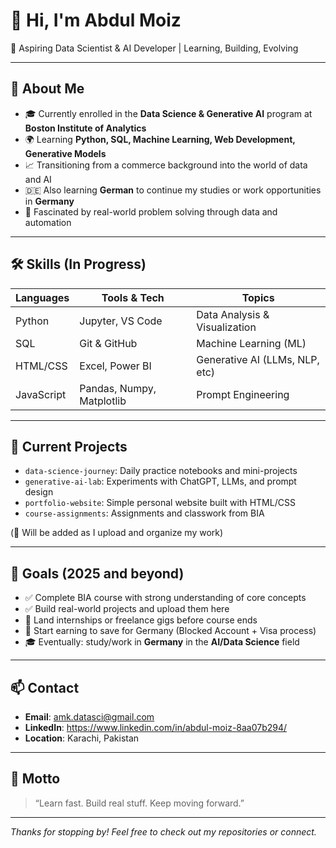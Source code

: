 # 👋 Hi, I'm Abdul Moiz

🎯 Aspiring Data Scientist & AI Developer | Learning, Building, Evolving

---

## 🚀 About Me

- 🎓 Currently enrolled in the **Data Science & Generative AI** program at **Boston Institute of Analytics**
- 🌍 Learning **Python, SQL, Machine Learning, Web Development, Generative Models**
- 📈 Transitioning from a commerce background into the world of data and AI
- 🇩🇪 Also learning **German** to continue my studies or work opportunities in **Germany**
- 🧠 Fascinated by real-world problem solving through data and automation

---

## 🛠️ Skills (In Progress)

| Languages | Tools & Tech | Topics |
|----------------|------------------------|---------------------------------|
| Python | Jupyter, VS Code | Data Analysis & Visualization |
| SQL | Git & GitHub | Machine Learning (ML) |
| HTML/CSS | Excel, Power BI | Generative AI (LLMs, NLP, etc) |
| JavaScript | Pandas, Numpy, Matplotlib | Prompt Engineering |

---

## 📂 Current Projects

- `data-science-journey`: Daily practice notebooks and mini-projects  
- `generative-ai-lab`: Experiments with ChatGPT, LLMs, and prompt design  
- `portfolio-website`: Simple personal website built with HTML/CSS  
- `course-assignments`: Assignments and classwork from BIA

(🔗 Will be added as I upload and organize my work)

---

## 🎯 Goals (2025 and beyond)

- ✅ Complete BIA course with strong understanding of core concepts  
- ✅ Build real-world projects and upload them here  
- 🔄 Land internships or freelance gigs before course ends  
- 🔄 Start earning to save for Germany (Blocked Account + Visa process)  
- 🎓 Eventually: study/work in **Germany** in the **AI/Data Science** field

---

## 📫 Contact

- **Email**: amk.datasci@gmail.com  
- **LinkedIn**:   https://www.linkedin.com/in/abdul-moiz-8aa07b294/
- **Location**: Karachi, Pakistan  

---

## 📌 Motto

> “Learn fast. Build real stuff. Keep moving forward.”

---

_Thanks for stopping by! Feel free to check out my repositories or connect._
